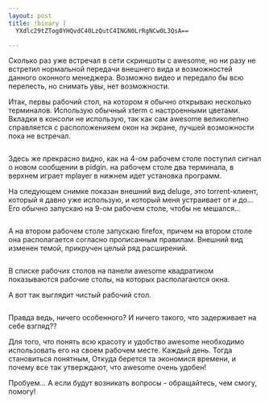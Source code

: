```yaml
--- 
layout: post
title: !binary |
  YXdlc29tZTog0YHQvdC40LzQutC4INGN0LrRgNCw0L3QsA==

---
```

Сколько раз уже встречал в сети скриншоты с awesome, но ни разу не встретил нормальной передачи внешнего вида и возможностей данного оконного менеджера. Возможно видео и передало бы всю перелесть, но снимать увы, нет возможности.

Итак, первы рабочий стол, на котором я обычно открываю несколько терминалов. Использую обычный xterm с настроенными цветами. Вкладки в консоли не использую, так как сам awesome великолепно справляется с расположенияем окон на экране, лучшей возможности пока не встречал.

<a href="http://static.juev.ru/2009/05/200905162301391280x1024.png" target="_blank" id="lightbox"><img src="http://static.juev.ru/2009/05/200905162301391280x1024.th.png" border="0" alt="" /></a>

Здесь же прекрасно видно, как на 4-ом рабочем столе поступил сигнал о новом сообщении в pidgin. на рабочем столе два терминала, в верхнем играет mplayer в нижнем идет установка программ.

На следующем снимке показан внешний вид deluge, это torrent-клиент, который я давно уже использую, и который меня устраивает от и до... Его обычно запускаю на 9-ом рабочем столе, чтобы не мешался...

<a href="http://static.juev.ru/2009/05/200905180714451280x1024.png" target="_blank" id="lightbox"><img src="http://static.juev.ru/2009/05/200905180714451280x1024.th.png" border="0" alt="" /></a>

А на втором рабочем столе запускаю firefox, причем на втором столе она располагается согласно прописанным правилам. Внешний вид изменен темой, прикручен целый ряд расширений.

<a href="http://static.juev.ru/2009/05/200905172102371280x1024.png" target="_blank" id="lightbox"><img src="http://static.juev.ru/2009/05/200905172102371280x1024.th.png" border="0" alt="" /></a>

В списке рабочих столов на панели awesome квадратиком показываются рабочие столы, на которых располагаются окна.

А вот так выглядит чистый рабочий стол.

<a href="http://static.juev.ru/2009/05/200905231701401280x1024.png" target="_blank" id="lightbox"><img src="http://static.juev.ru/2009/05/200905231701401280x1024.th.png" border="0" alt="" /></a>

Правда ведь, ничего особенного? И ничего такого, что задерживает на себе взгляд??

Для того, что понять всю красоту и удобство awesome необходимо использовать его на своем рабочем месте. Каждый день. Тогда становиться понятным, Откуда берется та экономися времени, и почему все так утверждают, что awesome очень удобен!

Пробуем... А если будут возникать вопросы - обращайтесь, чем смогу, помогу!
